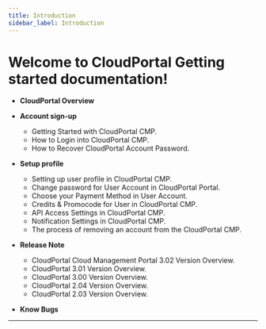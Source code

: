 ```yaml
---
title: Introduction
sidebar_label: Introduction
---
```


# Welcome to CloudPortal Getting started documentation!

- **CloudPortal Overview**

- **Account sign-up**
   - Getting Started with CloudPortal CMP.
   - How to Login into CloudPortal CMP.
   - How to Recover CloudPortal Account Password.
- **Setup profile**
  - Setting up user profile in CloudPortal CMP.
  - Change password for User Account in CloudPortal Portal.
  - Choose your Payment Method in User Account.
  - Credits & Promocode for User in CloudPortal CMP.
  - API Access Settings in CloudPortal CMP.
  - Notification Settings in CloudPortal CMP.
  - The process of removing an account from the CloudPortal CMP.
- **Release Note**
    -  CloudPortal Cloud Management Portal 3.02 Version Overview.
    - CloudPortal 3.01 Version Overview.
    - CloudPortal 3.00 Version Overview.
    - CloudPortal 2.04 Version Overview.
    - CloudPortal 2.03 Version Overview.
- **Know Bugs**

-----------------------------------------------------




